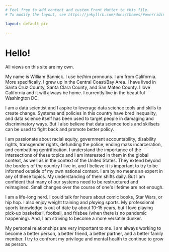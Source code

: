 ```yaml
---
# Feel free to add content and custom Front Matter to this file.
# To modify the layout, see https://jekyllrb.com/docs/themes/#overriding-theme-defaults

layout: default-pic

---
```


# Hello!

All views on this site are my own.

My name is William Bannick. I use he/him pronouns. I am from California. More specifically, I grew up in the Central Coast/Bay Area. I have lived in Santa Cruz County, Santa Clara County, and San Mateo County. I love California and it will always be home. I currently live in the beautiful Washington DC.

I am a data scientist and I aspire to leverage data science tools and skills to create change. Systems and policies in this country have bred inequality, and data science itself has been used to target people in damaging and discriminatory ways. But I also believe that data science tools and skillsets can be used to fight back and promote better policy.

I am passionate about racial equity, government accountability, disability rights, transgender rights, defunding the police, ending mass incarceration, and combatting gentrification. I understand the importance of the intersections of these topics and I am interested in them in the global context, as well as in the context of the United States. They extend beyond the borders of the country I live in, and I believe it is important to try to be informed outside of my own national context. I am by no means an expert in any of these topics. My understanding of them shifts daily. But I am confident that many of our systems need to be restructured and reimagined. Small changes over the course of one's lifetime are not enough.

I am a life-long nerd. I could talk for hours about comic books, Star Wars, or hip hop. I also enjoy weight training and _playing_ sports. My professional sports knowledge is out of date by about 10-15 years, but I love playing pick-up basketball, football, and frisbee (when there is no pandemic happening). And, I am striving to become a more versatile dunker.

My personal relationships are very important to me. I am always working to become a better person, a better friend, a better partner, and a better family member. I try to confront my privilege and mental health to continue to grow as person.